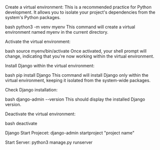 Create a virtual environment: This is a recommended practice for Python development. It allows you to isolate your project's dependencies from the system's Python packages.

bash
python3 -m venv myenv
This command will create a virtual environment named myenv in the current directory.

Activate the virtual environment:

bash
source myenv/bin/activate
Once activated, your shell prompt will change, indicating that you're now working within the virtual environment.

Install Django within the virtual environment:

bash
pip install Django
This command will install Django only within the virtual environment, keeping it isolated from the system-wide packages.

Check Django installation:

bash
django-admin --version
This should display the installed Django version.

Deactivate the virtual environment:

bash
deactivate

Django Start Projecet:
django-admin startproject "project name"

Start Server:
python3 manage.py runserver
